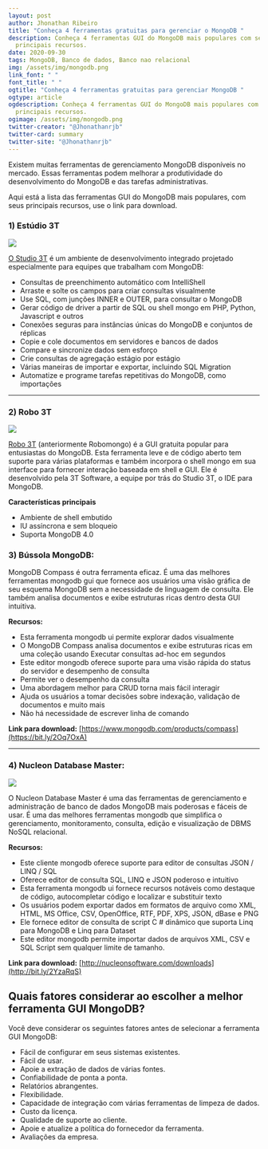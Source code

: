 ```yaml
---
layout: post
author: Jhonathan Ribeiro
title: "Conheça 4 ferramentas gratuitas para gerenciar o MongoDB "
description: Conheça 4 ferramentas GUI do MongoDB mais populares com seus
  principais recursos.
date: 2020-09-30
tags: MongoDB, Banco de dados, Banco nao relacional
img: /assets/img/mongodb.png
link_font: " "
font_title: " "
ogtitle: "Conheça 4 ferramentas gratuitas para gerenciar MongoDB "
ogtype: article
ogdescription: Conheça 4 ferramentas GUI do MongoDB mais populares com seus
  principais recursos.
ogimage: /assets/img/mongodb.png
twitter-creator: "@Jhonathanrjb"
twitter-card: summary
twitter-site: "@Jhonathanrjb"
---
```

Existem muitas ferramentas de gerenciamento MongoDB disponíveis no mercado. Essas ferramentas podem melhorar a produtividade do desenvolvimento do MongoDB e das tarefas administrativas.

Aqui está a lista das ferramentas GUI do MongoDB mais populares, com seus principais recursos, use o link para download.

### 1) Estúdio 3T

[![](https://www.guru99.com/images/2/studio_3t_logo_v1.png)](https://bit.ly/370sDW6)

[O Studio 3T](https://bit.ly/370sDW6) é um ambiente de desenvolvimento integrado projetado especialmente para equipes que trabalham com MongoDB:

* Consultas de preenchimento automático com IntelliShell
* Arraste e solte os campos para criar consultas visualmente
* Use SQL, com junções INNER e OUTER, para consultar o MongoDB
* Gerar código de driver a partir de SQL ou shell mongo em PHP, Python, Javascript e outros
* Conexões seguras para instâncias únicas do MongoDB e conjuntos de réplicas
* Copie e cole documentos em servidores e bancos de dados
* Compare e sincronize dados sem esforço
* Crie consultas de agregação estágio por estágio
* Várias maneiras de importar e exportar, incluindo SQL Migration
* Automatize e programe tarefas repetitivas do MongoDB, como importações

- - -

### 2) Robo 3T

[![](https://www.guru99.com/images/1/robo_3t_logo.png)](https://bit.ly/2kvSDET)

[Robo 3T](https://bit.ly/2kvSDET) (anteriormente Robomongo) é a GUI gratuita popular para entusiastas do MongoDB. Esta ferramenta leve e de código aberto tem suporte para várias plataformas e também incorpora o shell mongo em sua interface para fornecer interação baseada em shell e GUI. Ele é desenvolvido pela 3T Software, a equipe por trás do Studio 3T, o IDE para MongoDB.

**Características principais**

* Ambiente de shell embutido
* IU assíncrona e sem bloqueio
* Suporta MongoDB 4.0

### 3) Bússola MongoDB:

MongoDB Compass é outra ferramenta eficaz. É uma das melhores ferramentas mongodb gui que fornece aos usuários uma visão gráfica de seu esquema MongoDB sem a necessidade de linguagem de consulta. Ele também analisa documentos e exibe estruturas ricas dentro desta GUI intuitiva.

**Recursos:**

* Esta ferramenta mongodb ui permite explorar dados visualmente
* O MongoDB Compass analisa documentos e exibe estruturas ricas em uma coleção usando Executar consultas ad-hoc em segundos
* Este editor mongodb oferece suporte para uma visão rápida do status do servidor e desempenho de consulta
* Permite ver o desempenho da consulta
* Uma abordagem melhor para CRUD torna mais fácil interagir
* Ajuda os usuários a tomar decisões sobre indexação, validação de documentos e muito mais
* Não há necessidade de escrever linha de comando

**Link para download:** [https://www.mongodb.com/products/compass](https://bit.ly/2Oq7OxA)

- - -

### 4) Nucleon Database Master:

[![](https://www.guru99.com/images/2-2017/072817_0625_Top20MongoD4.jpg)](http://bit.ly/2YzaRqS)

O Nucleon Database Master é uma das ferramentas de gerenciamento e administração de banco de dados MongoDB mais poderosas e fáceis de usar. É uma das melhores ferramentas mongodb que simplifica o gerenciamento, monitoramento, consulta, edição e visualização de DBMS NoSQL relacional.

**Recursos:**

* Este cliente mongodb oferece suporte para editor de consultas JSON / LINQ / SQL
* Oferece editor de consulta SQL, LINQ e JSON poderoso e intuitivo
* Esta ferramenta mongodb ui fornece recursos notáveis ​​como destaque de código, autocompletar código e localizar e substituir texto
* Os usuários podem exportar dados em formatos de arquivo como XML, HTML, MS Office, CSV, OpenOffice, RTF, PDF, XPS, JSON, dBase e PNG
* Ele fornece editor de consulta de script C # dinâmico que suporta Linq para MongoDB e Linq para Dataset
* Este editor mongodb permite importar dados de arquivos XML, CSV e SQL Script sem qualquer limite de tamanho.

**Link para download:** [http://nucleonsoftware.com/downloads](http://bit.ly/2YzaRqS)

## Quais fatores considerar ao escolher a melhor ferramenta GUI MongoDB?

Você deve considerar os seguintes fatores antes de selecionar a ferramenta GUI MongoDB:

* Fácil de configurar em seus sistemas existentes.
* Fácil de usar.
* Apoie a extração de dados de várias fontes.
* Confiabilidade de ponta a ponta.
* Relatórios abrangentes.
* Flexibilidade.
* Capacidade de integração com várias ferramentas de limpeza de dados.
* Custo da licença.
* Qualidade de suporte ao cliente.
* Apoie e atualize a política do fornecedor da ferramenta.
* Avaliações da empresa.